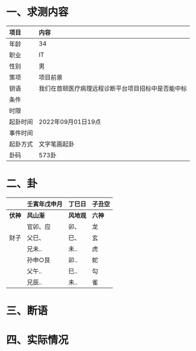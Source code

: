 # 一、求测内容
|项目|内容|
|:-|:-|
|年龄|34|
|职业|IT|
|性别|男|
|策项|项目前景|
|钥语|我们在首颐医疗病理远程诊断平台项目招标中是否能中标|
|条件||
|时限||
|起卦时间|2022年09月01日19点|
|事件时间||
|起卦方式|文字笔画起卦|
|卦码|573卦|

# 二、卦
||壬寅年戊申月|丁巳日|子丑空|
|:-|:-|:-|:-|
|**伏神**|**风山渐**|**风地观**|**六神**|
||官卯、应|卯、|龙|
|财子|父巳、|巳、|玄|
||兄未..|未..|虎|
||孙申○艮|卯..|蛇|
||父午..|巳..|勾|
||兄辰..|未..|雀|


# 三、断语

# 四、实际情况